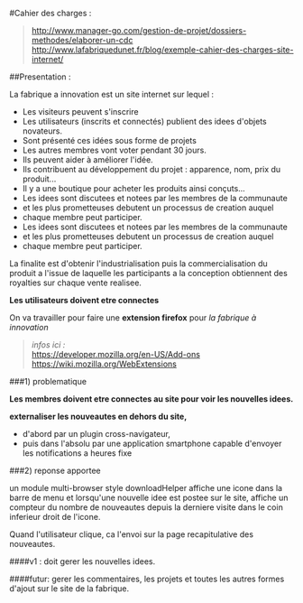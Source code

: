 #Cahier des charges :
>http://www.manager-go.com/gestion-de-projet/dossiers-methodes/elaborer-un-cdc  
>http://www.lafabriquedunet.fr/blog/exemple-cahier-des-charges-site-internet/


##Presentation :

La fabrique a innovation est un site internet sur lequel :
- Les visiteurs peuvent s'inscrire
- Les utilisateurs (inscrits et connectés) publient des idees d'objets novateurs.
- Sont présenté ces idées sous forme de projets
- Les autres membres vont voter pendant 30 jours.
- Ils peuvent aider à améliorer l'idée.
- Ils contribuent au développement du projet : apparence, nom, prix du produit...
- Il y a une boutique pour acheter les produits ainsi conçuts...
- Les idees sont discutees et notees par les membres de la communaute
- et les plus prometteuses debutent un processus de creation auquel
- chaque membre peut participer.
- Les idees sont discutees et notees par les membres de la communaute
- et les plus prometteuses debutent un processus de creation auquel
- chaque membre peut participer.

La finalite est d'obtenir l'industrialisation puis la commercialisation
du produit a l'issue de laquelle les participants a la conception obtiennent
des royalties sur chaque vente realisee.

**Les utilisateurs doivent etre connectes**

On va travailler pour faire une **extension firefox** pour *la fabrique à innovation*

>*infos ici :*  
>https://developer.mozilla.org/en-US/Add-ons  
>https://wiki.mozilla.org/WebExtensions


###1) problematique

**Les membres doivent etre connectes au site pour voir les nouvelles idees.**

**externaliser les nouveautes en dehors du site,**
- d'abord par un plugin cross-navigateur,
- puis dans l'absolu par une application smartphone capable d'envoyer les notifications a heures fixe

###2) reponse apportee

un module multi-browser style downloadHelper affiche une icone dans la barre de menu et lorsqu'une nouvelle idee est postee sur le site, affiche un compteur du nombre de nouveautes depuis la derniere visite dans le coin inferieur droit de l'icone.

Quand l'utilisateur clique, ca l'envoi sur la page recapitulative des nouveautes.

####v1 : doit gerer les nouvelles idees.

####futur: gerer les commentaires, les projets et toutes les autres formes d'ajout sur le site de la fabrique.
